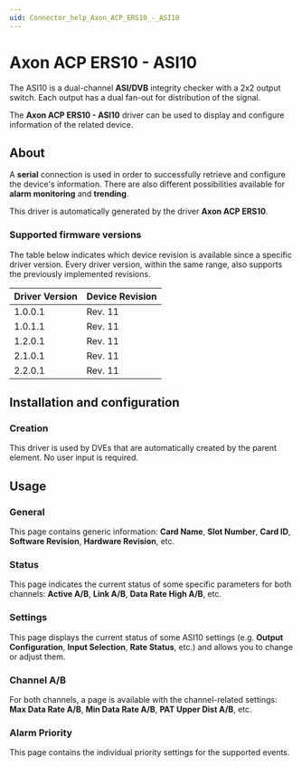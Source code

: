 ```yaml
---
uid: Connector_help_Axon_ACP_ERS10_-_ASI10
---
```


# Axon ACP ERS10 - ASI10

The ASI10 is a dual-channel **ASI/DVB** integrity checker with a 2x2 output switch. Each output has a dual fan-out for distribution of the signal.

The **Axon ACP ERS10 - ASI10** driver can be used to display and configure information of the related device.

## About

A **serial** connection is used in order to successfully retrieve and configure the device's information. There are also different possibilities available for **alarm monitoring** and **trending**.

This driver is automatically generated by the driver **Axon ACP ERS10**.

### Supported firmware versions

The table below indicates which device revision is available since a specific driver version. Every driver version, within the same range, also supports the previously implemented revisions.

| **Driver Version** | **Device Revision** |
|--------------------|---------------------|
| 1.0.0.1            | Rev. 11             |
| 1.0.1.1            | Rev. 11             |
| 1.2.0.1            | Rev. 11             |
| 2.1.0.1            | Rev. 11             |
| 2.2.0.1            | Rev. 11             |

## Installation and configuration

### Creation

This driver is used by DVEs that are automatically created by the parent element. No user input is required.

## Usage

### General

This page contains generic information: **Card Name**, **Slot Number**, **Card ID**, **Software Revision**, **Hardware Revision**, etc.

### Status

This page indicates the current status of some specific parameters for both channels: **Active A/B**, **Link A/B**, **Data Rate High A/B**, etc.

### Settings

This page displays the current status of some ASI10 settings (e.g. **Output Configuration**, **Input Selection**, **Rate Status**, etc.) and allows you to change or adjust them.

### Channel A/B

For both channels, a page is available with the channel-related settings: **Max Data Rate A/B**, **Min Data Rate A/B**, **PAT Upper Dist A/B**, etc.

### Alarm Priority

This page contains the individual priority settings for the supported events.
